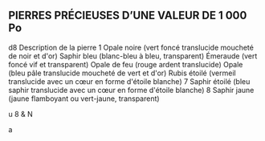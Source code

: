 ## PIERRES PRÉCIEUSES D’UNE VALEUR DE 1 000 Po

d8 Description de la pierre
1 Opale noire (vert foncé translucide moucheté de
noir et d'or)
Saphir bleu (blanc-bleu à bleu, transparent)
Émeraude (vert foncé vif et transparent)
Opale de feu (rouge ardent translucide)
Opale (bleu pâle translucide moucheté de vert et
d'or)
Rubis étoilé (vermeil translucide avec un cœur en
forme d'étoile blanche)
7 Saphir étoilé (bleu saphir translucide avec un cœur
en forme d'étoile blanche)
8 Saphir jaune (jaune flamboyant ou vert-jaune,
transparent)

u 8 & N

a
